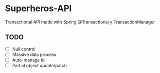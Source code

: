# Superheros-API
Transactional API made with Spring @Transactional y TransactionManager

## TODO
- [ ] Null control
- [ ] Massive data process
- [ ] Auto-manage id
- [ ] Partial object update/patch
